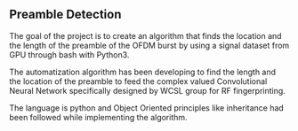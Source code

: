  ## Preamble Detection ## 

  The goal of the project is to create an algorithm that finds the location and the length of the preamble of the OFDM burst by using a signal dataset from GPU through bash with Python3.

  The automatization algorithm has been developing to find the length and the location of the preamble to feed the complex valued Convolutional Neural Network specifically designed by WCSL group for RF fingerprinting.
  
  The language is python and Object Oriented principles like inheritance had been followed while implementing the algorithm.
  

